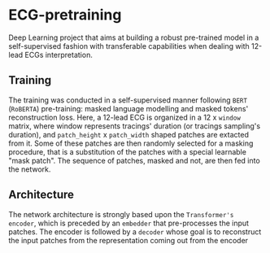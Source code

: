 # ECG-pretraining
Deep Learning project that aims at building a robust pre-trained model in a self-supervised fashion with transferable capabilities when dealing with 12-lead ECGs interpretation.
## Training
The training was conducted in a self-supervised manner following `BERT` (`RoBERTA`) pre-training: masked language modelling and masked tokens' reconstruction loss. 
Here, a 12-lead ECG is organized in a 12 x `window` matrix, where window represents tracings' duration (or tracings sampling's duration), and `patch_height` x `patch_width` shaped patches are extacted from it. Some of these patches are then randomly selected for a masking procedure, that is a substitution of the patches with a special learnable "mask patch". The sequence of patches, masked and not, are then fed into the network.
## Architecture
The network architecture is strongly based upon the `Transformer's encoder`, which is preceded by an `embedder` that pre-processes the input patches. The encoder is followed by a `decoder` whose goal is to reconstruct the input patches from the representation coming out from the encoder
